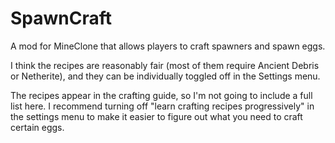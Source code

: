 # SpawnCraft
A mod for MineClone that allows players to craft spawners and spawn eggs.

I think the recipes are reasonably fair (most of them require Ancient Debris or Netherite), and they can be individually toggled off in the Settings menu.

The recipes appear in the crafting guide, so I'm not going to include a full list here. I recommend turning off "learn crafting recipes progressively" in the settings menu to make it easier to figure out what you need to craft certain eggs.